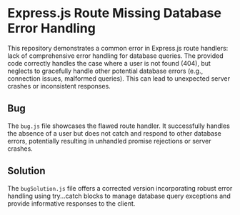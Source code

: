 # Express.js Route Missing Database Error Handling

This repository demonstrates a common error in Express.js route handlers:  lack of comprehensive error handling for database queries. The provided code correctly handles the case where a user is not found (404), but neglects to gracefully handle other potential database errors (e.g., connection issues, malformed queries).  This can lead to unexpected server crashes or inconsistent responses.

## Bug

The `bug.js` file showcases the flawed route handler.  It successfully handles the absence of a user but does not catch and respond to other database errors, potentially resulting in unhandled promise rejections or server crashes. 

## Solution

The `bugSolution.js` file offers a corrected version incorporating robust error handling using try...catch blocks to manage database query exceptions and provide informative responses to the client.